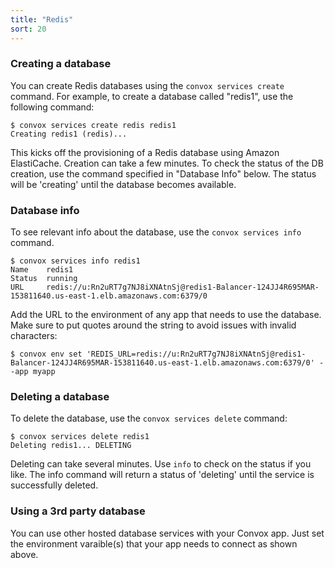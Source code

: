 ```yaml
---
title: "Redis"
sort: 20
---
```

### Creating a database

You can create Redis databases using the `convox services create` command. For example, to create a database called "redis1", use the following command:

    $ convox services create redis redis1
    Creating redis1 (redis)...

This kicks off the provisioning of a Redis database using Amazon ElastiCache. Creation can take a few minutes. To check the status of the DB creation, use the command specified in "Database Info" below. The status will be 'creating' until the database becomes available.

### Database info

To see relevant info about the database, use the `convox services info` command.

    $ convox services info redis1
    Name    redis1
    Status  running
    URL     redis://u:Rn2uRT7g7NJ8iXNAtnSj@redis1-Balancer-124JJ4R695MAR-153811640.us-east-1.elb.amazonaws.com:6379/0

Add the URL to the environment of any app that needs to use the database. Make sure to put quotes around the string to avoid issues with invalid characters:

    $ convox env set 'REDIS_URL=redis://u:Rn2uRT7g7NJ8iXNAtnSj@redis1-Balancer-124JJ4R695MAR-153811640.us-east-1.elb.amazonaws.com:6379/0' --app myapp

### Deleting a database

To delete the database, use the `convox services delete` command:

    $ convox services delete redis1
    Deleting redis1... DELETING

Deleting can take several minutes. Use `info` to check on the status if you like. The info command will return a status of 'deleting' until the service is successfully deleted.

### Using a 3rd party database

You can use other hosted database services with your Convox app. Just set the environment varaible(s) that your app needs to connect as shown above.
